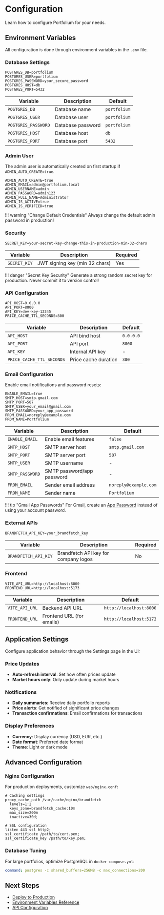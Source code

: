 # Configuration

Learn how to configure Portfolium for your needs.

## Environment Variables

All configuration is done through environment variables in the `.env` file.

### Database Settings

```env
POSTGRES_DB=portfolium
POSTGRES_USER=portfolium
POSTGRES_PASSWORD=your_secure_password
POSTGRES_HOST=db
POSTGRES_PORT=5432
```

| Variable | Description | Default |
|----------|-------------|---------|
| `POSTGRES_DB` | Database name | `portfolium` |
| `POSTGRES_USER` | Database user | `portfolium` |
| `POSTGRES_PASSWORD` | Database password | `portfolium` |
| `POSTGRES_HOST` | Database host | `db` |
| `POSTGRES_PORT` | Database port | `5432` |

### Admin User

The admin user is automatically created on first startup if `ADMIN_AUTO_CREATE=true`.

```env
ADMIN_AUTO_CREATE=true
ADMIN_EMAIL=admin@portfolium.local
ADMIN_USERNAME=admin
ADMIN_PASSWORD=admin123
ADMIN_FULL_NAME=Administrator
ADMIN_IS_ACTIVE=true
ADMIN_IS_VERIFIED=true
```

!!! warning "Change Default Credentials"
    Always change the default admin password in production!

### Security

```env
SECRET_KEY=your-secret-key-change-this-in-production-min-32-chars
```

| Variable | Description | Required |
|----------|-------------|----------|
| `SECRET_KEY` | JWT signing key (min 32 chars) | Yes |

!!! danger "Secret Key Security"
    Generate a strong random secret key for production. Never commit it to version control!

### API Configuration

```env
API_HOST=0.0.0.0
API_PORT=8000
API_KEY=dev-key-12345
PRICE_CACHE_TTL_SECONDS=300
```

| Variable | Description | Default |
|----------|-------------|---------|
| `API_HOST` | API bind host | `0.0.0.0` |
| `API_PORT` | API port | `8000` |
| `API_KEY` | Internal API key | - |
| `PRICE_CACHE_TTL_SECONDS` | Price cache duration | `300` |

### Email Configuration

Enable email notifications and password resets:

```env
ENABLE_EMAIL=true
SMTP_HOST=smtp.gmail.com
SMTP_PORT=587
SMTP_USER=your_email@gmail.com
SMTP_PASSWORD=your_app_password
FROM_EMAIL=noreply@example.com
FROM_NAME=Portfolium
```

| Variable | Description | Default |
|----------|-------------|---------|
| `ENABLE_EMAIL` | Enable email features | `false` |
| `SMTP_HOST` | SMTP server host | `smtp.gmail.com` |
| `SMTP_PORT` | SMTP server port | `587` |
| `SMTP_USER` | SMTP username | - |
| `SMTP_PASSWORD` | SMTP password/app password | - |
| `FROM_EMAIL` | Sender email address | `noreply@example.com` |
| `FROM_NAME` | Sender name | `Portfolium` |

!!! tip "Gmail App Passwords"
    For Gmail, create an [App Password](https://support.google.com/accounts/answer/185833) instead of using your account password.

### External APIs

```env
BRANDFETCH_API_KEY=your_brandfetch_key
```

| Variable | Description | Required |
|----------|-------------|----------|
| `BRANDFETCH_API_KEY` | Brandfetch API key for company logos | No |

### Frontend

```env
VITE_API_URL=http://localhost:8000
FRONTEND_URL=http://localhost:5173
```

| Variable | Description | Default |
|----------|-------------|---------|
| `VITE_API_URL` | Backend API URL | `http://localhost:8000` |
| `FRONTEND_URL` | Frontend URL (for emails) | `http://localhost:5173` |

## Application Settings

Configure application behavior through the Settings page in the UI:

### Price Updates

- **Auto-refresh interval**: Set how often prices update
- **Market hours only**: Only update during market hours

### Notifications

- **Daily summaries**: Receive daily portfolio reports
- **Price alerts**: Get notified of significant price changes
- **Transaction confirmations**: Email confirmations for transactions

### Display Preferences

- **Currency**: Display currency (USD, EUR, etc.)
- **Date format**: Preferred date format
- **Theme**: Light or dark mode

## Advanced Configuration

### Nginx Configuration

For production deployments, customize `web/nginx.conf`:

```nginx
# Caching settings
proxy_cache_path /var/cache/nginx/brandfetch 
  levels=1:2 
  keys_zone=brandfetch_cache:10m 
  max_size=200m 
  inactive=30d;

# SSL configuration
listen 443 ssl http2;
ssl_certificate /path/to/cert.pem;
ssl_certificate_key /path/to/key.pem;
```

### Database Tuning

For large portfolios, optimize PostgreSQL in `docker-compose.yml`:

```yaml
command: postgres -c shared_buffers=256MB -c max_connections=200
```

## Next Steps

- [Deploy to Production](../deployment/docker.md)
- [Environment Variables Reference](../deployment/environment.md)
- [API Configuration](../api/overview.md)
